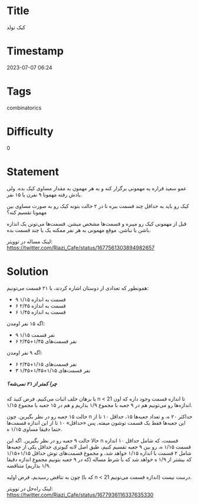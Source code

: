 # Title
کیک تولد
# Timestamp
2023-07-07 06:24
# Tags
combinatorics
# Difficulty
0
# Statement
عمو سعید قراره یه مهمونی برگزار کنه و به هر مهمون به مقدار مساوی کیک بده. ولی یادش رفته مهمونا ۹ نفرن یا ۱۵ نفر.

کیک رو باید به حداقل چند قسمت ببره تا در ۲ حالت بتونه کیک رو به صورت مساوی بین مهمونا تقسیم کنه؟

قبل از مهمونی کیک رو میبره و قسمت‌ها مشخص میشن. قسمت‌ها می‌تونن یک اندازه باشن یا نباشن. موقع مهمونی به هر نفر ممکنه یک یا چند قسمت بده.

لینک مساله در توویتر: https://twitter.com/Riazi_Cafe/status/1677561303894982657

# Solution
همونطور که تعدادی از دوستان اشاره کردند، با ۲۱ قسمت می‌تونیم:

* ۹ قسمت به اندازه ۱/۱۵
* ۶ قسمت به اندازه ۲/۴۵
* ۶ قسمت به اندازه ۱/۴۵

 اگه ۱۵ نفر اومدن:
* ۹ نفر قسمت ۱/۱۵
* ۶ نفر قسمت‌های ۱/۴۵+۲/۴۵

اگه ۹ نفر اومدن:
* ۶ نفر قسمت‌های ۱/۱۵+۲/۴۵
* ۳ نفر قسمت‌های ۱/۱۵+۱/۴۵+۱/۴۵

##### چرا کمتر از ۲۱ نمی‌شه؟

با برهان خلف اثبات می‌کنیم. فرض کنید که n < 21 تا اندازه قسمت وجود داره که اون اندازه‌ها رو می‌تونیم هم در ۹ جعبه با مجموع ۱/۹  بذاریم و هم در ۱۵ جعبه با مجموع ۱/۱۵.

حالت ۱۵ جعبه رو در نظر بگیرین. چون n حداکثر ۲۰ ه، و تعداد جعبه‌ها ۱۵، حداقل ۱۰ تا از
این جعبه‌ها فقط یک قسمت توشون میفته. پس «حداقل» ۱۰ تا از این اندازه قسمت‌ها حتما دقیقا مساوی ۱/۱۵ ه.

حالا حالت ۹ جعبه رو در نظر بگیرین. اگه این n قسمت، که شامل حداقل ۱۰ اندازه قسمت ۱/۱۵ ه، رو بین ۹ جعبه تقسیم کنیم، طبق اصل لانه کبوتری حداقل یکی از جعبه‌ها شامل ۲ قسمت با
اندازه ۱/۱۵  خواهد شد، و مجموع قسمت‌های توش حداقل ۱/۱۵+۱/۱۵ که بیشتر از ۱/۹ ه خواهد شد که با شرط مساله (که در ۹ جعبه بتونیم مجموع اندازه دقیقا ۱/۹ بذاریم) متناقضه.

چون به تناقض رسیدیم، فرض اولیه (که با n < 21 اندازه قسمت می‌تونیم) درست نیست.

لینک راه‌حل در توویتر: https://twitter.com/Riazi_Cafe/status/1677936116337635330
